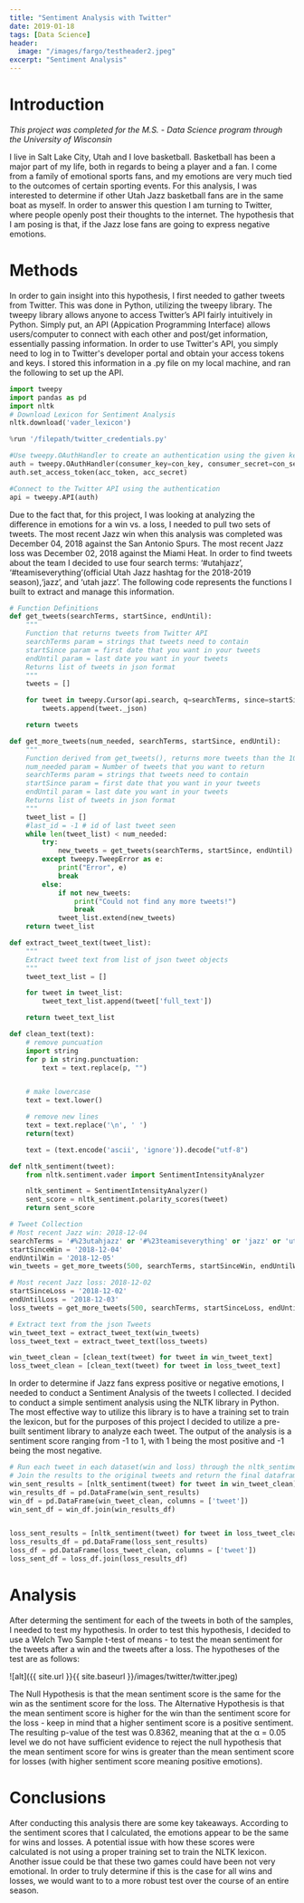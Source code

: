 ```yaml
---
title: "Sentiment Analysis with Twitter"
date: 2019-01-18
tags: [Data Science]
header:
  image: "/images/fargo/testheader2.jpeg"
excerpt: "Sentiment Analysis"
---
```


# Introduction
*This project was completed for the M.S. - Data Science program through the University of Wisconsin*

I live in Salt Lake City, Utah and I love basketball. Basketball has been a major part of my life, both in regards to being a player and a fan. I come from a family of emotional sports fans, and my emotions are very much tied to the outcomes of certain sporting events. For this analysis, I was interested to determine if other Utah Jazz basketball fans are in the same boat as myself. In order to answer this question I am turning to Twitter, where people openly post their thoughts to the internet. The hypothesis that I am posing is that, if the Jazz lose fans are going to express negative emotions.


# Methods

In order to gain insight into this hypothesis, I first needed to gather tweets from Twitter. This was done in Python, utilizing the tweepy library. The tweepy library allows anyone to access Twitter’s API fairly intuitively in Python. Simply put, an API (Appication Programming Interface) allows users/computer to connect with each other and post/get information, essentially passing information. In order to use Twitter's API, you simply need to log in to Twitter's developer portal and obtain your access tokens and keys. I stored this information in a .py file on my local machine, and ran the following to set up the API.

```python
import tweepy
import pandas as pd
import nltk
# Download Lexicon for Sentiment Analysis
nltk.download('vader_lexicon')

```
```python
%run '/filepath/twitter_credentials.py'

#Use tweepy.OAuthHandler to create an authentication using the given key and secret
auth = tweepy.OAuthHandler(consumer_key=con_key, consumer_secret=con_secret)
auth.set_access_token(acc_token, acc_secret)

#Connect to the Twitter API using the authentication
api = tweepy.API(auth)

```

Due to the fact that, for this project, I was looking at analyzing the difference in emotions for a win vs. a loss, I needed to pull two sets of tweets. The most recent Jazz win when this analysis was completed was December 04, 2018 against the San Antonio Spurs. The most recent Jazz loss was December 02, 2018 against the Miami Heat. In order to find tweets about the team I decided to use four search terms: ‘#utahjazz’, ‘#teamiseverything’(official Utah Jazz hashtag for the 2018-2019 season),‘jazz’, and ‘utah jazz’. The following code represents the functions I built to extract and manage this information.

```python
# Function Definitions
def get_tweets(searchTerms, startSince, endUntil):
    """
    Function that returns tweets from Twitter API
    searchTerms param = strings that tweets need to contain
    startSince param = first date that you want in your tweets
    endUntil param = last date you want in your tweets
    Returns list of tweets in json format
    """
    tweets = []

    for tweet in tweepy.Cursor(api.search, q=searchTerms, since=startSince, until=endUntil, tweet_mode='extended').items():
        tweets.append(tweet._json)

    return tweets

def get_more_tweets(num_needed, searchTerms, startSince, endUntil):
    """
    Function derived from get_tweets(), returns more tweets than the 100 limit
    num_needed param = Number of tweets that you want to return
    searchTerms param = strings that tweets need to contain
    startSince param = first date that you want in your tweets
    endUntil param = last date you want in your tweets
    Returns list of tweets in json format
    """
    tweet_list = []
    #last_id = -1 # id of last tweet seen
    while len(tweet_list) < num_needed:
        try:
            new_tweets = get_tweets(searchTerms, startSince, endUntil) #api.search(q = '#%23utahjazz', count = 100, max_id = str(last_id - 1))
        except tweepy.TweepError as e:
            print("Error", e)
            break
        else:
            if not new_tweets:
                print("Could not find any more tweets!")
                break
            tweet_list.extend(new_tweets)
    return tweet_list

def extract_tweet_text(tweet_list):
    """
    Extract tweet text from list of json tweet objects
    """
    tweet_text_list = []

    for tweet in tweet_list:
        tweet_text_list.append(tweet['full_text'])

    return tweet_text_list

def clean_text(text):
    # remove puncuation
    import string
    for p in string.punctuation:
        text = text.replace(p, "")


    # make lowercase
    text = text.lower()

    # remove new lines
    text = text.replace('\n', ' ')
    return(text)

    text = (text.encode('ascii', 'ignore')).decode("utf-8")

def nltk_sentiment(tweet):
    from nltk.sentiment.vader import SentimentIntensityAnalyzer

    nltk_sentiment = SentimentIntensityAnalyzer()
    sent_score = nltk_sentiment.polarity_scores(tweet)
    return sent_score    
```
```python
# Tweet Collection
# Most recent Jazz win: 2018-12-04
searchTerms = '#%23utahjazz' or '#%23teamiseverything' or 'jazz' or 'utah jazz'
startSinceWin = '2018-12-04'
endUntilWin = '2018-12-05'
win_tweets = get_more_tweets(500, searchTerms, startSinceWin, endUntilWin)

# Most recent Jazz loss: 2018-12-02
startSinceLoss = '2018-12-02'
endUntilLoss = '2018-12-03'
loss_tweets = get_more_tweets(500, searchTerms, startSinceLoss, endUntilLoss)
```
```python
# Extract text from the json Tweets
win_tweet_text = extract_tweet_text(win_tweets)
loss_tweet_text = extract_tweet_text(loss_tweets)

win_tweet_clean = [clean_text(tweet) for tweet in win_tweet_text]
loss_tweet_clean = [clean_text(tweet) for tweet in loss_tweet_text]
```

In order to determine if Jazz fans express positive or negative emotions, I needed to conduct a Sentiment Analysis of the tweets I collected. I decided to conduct a simple sentiment analysis using the NLTK library in Python. The most effective way to utilize this library is to have a training set to train the lexicon, but for the purposes of this project I decided to utilize a pre-built sentiment library to analyze each tweet. The output of the analysis is a sentiment score ranging from -1 to 1, with 1 being the most positive and -1 being the most negative.

```python
# Run each tweet in each dataset(win and loss) through the nltk_sentiment function (created in function section)
# Join the results to the original tweets and return the final dataframe
win_sent_results = [nltk_sentiment(tweet) for tweet in win_tweet_clean]
win_results_df = pd.DataFrame(win_sent_results)
win_df = pd.DataFrame(win_tweet_clean, columns = ['tweet'])
win_sent_df = win_df.join(win_results_df)


loss_sent_results = [nltk_sentiment(tweet) for tweet in loss_tweet_clean]
loss_results_df = pd.DataFrame(loss_sent_results)
loss_df = pd.DataFrame(loss_tweet_clean, columns = ['tweet'])
loss_sent_df = loss_df.join(loss_results_df)
```

# Analysis
After determing the sentiment for each of the tweets in both of the samples, I needed to test my hypothesis. In order to test this hypothesis, I decided to use a Welch Two Sample t-test of means - to test the mean sentiment for the tweets after a win and the tweets after a loss. The hypotheses of the test are as follows:

![alt]({{ site.url }}{{ site.baseurl }}/images/twitter/twitter.jpeg)

The Null Hypothesis is that the mean sentiment score is the same for the win as the sentiment score for the loss. The Alternative Hypothesis is that the mean sentiment score is higher for the win than the sentiment score for the loss - keep in mind that a higher sentiment score is a positive sentiment.
The resulting p-value of the test was 0.8362, meaning that at the α = 0.05 level we do not have sufficient evidence to reject the null hypothesis that the mean sentiment score for wins is greater than the mean sentiment score for losses (with higher sentiment score meaning positive emotions).

# Conclusions
After conducting this analysis there are some key takeaways. According to the sentiment scores that I calculated, the emotions appear to be the same for wins and losses. A potential issue with how these scores were calculated is not using a proper training set to train the NLTK lexicon. Another issue could be that these two games could have been not very emotional. In order to truly determine if this is the case for all wins and losses, we would want to to a more robust test over the course of an entire season.
